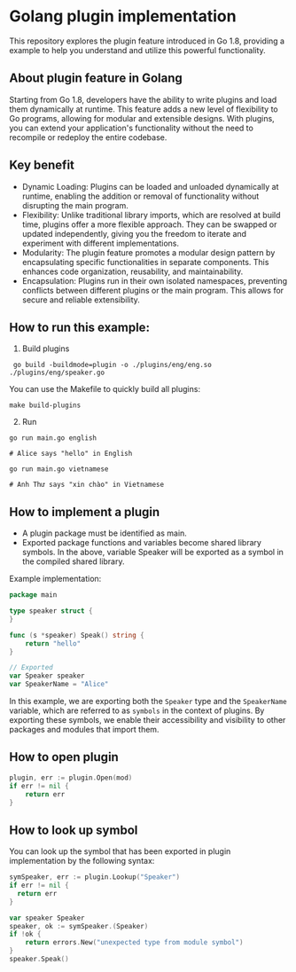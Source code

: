 # Golang plugin implementation
This repository explores the plugin feature introduced in Go 1.8, providing a example to help you understand and utilize this powerful functionality.
## About plugin feature in Golang
Starting from Go 1.8, developers have the ability to write plugins and load them dynamically at runtime. This feature adds a new level of flexibility to Go programs, allowing for modular and extensible designs. With plugins, you can extend your application's functionality without the need to recompile or redeploy the entire codebase.

## Key benefit
- Dynamic Loading: Plugins can be loaded and unloaded dynamically at runtime, enabling the addition or removal of functionality without disrupting the main program.
- Flexibility: Unlike traditional library imports, which are resolved at build time, plugins offer a more flexible approach. They can be swapped or updated independently, giving you the freedom to iterate and experiment with different implementations.
- Modularity: The plugin feature promotes a modular design pattern by encapsulating specific functionalities in separate components. This enhances code organization, reusability, and maintainability.
- Encapsulation: Plugins run in their own isolated namespaces, preventing conflicts between different plugins or the main program. This allows for secure and reliable extensibility.

## How to run this example:
1. Build plugins
```shell
 go build -buildmode=plugin -o ./plugins/eng/eng.so ./plugins/eng/speaker.go
```

You can use the Makefile to quickly build all plugins:
```shell
make build-plugins
```

2. Run
```shell
go run main.go english

# Alice says "hello" in English

go run main.go vietnamese

# Anh Thư says "xin chào" in Vietnamese
```

## How to implement a plugin
- A plugin package must be identified as main.
- Exported package functions and variables become shared library symbols. In the above, variable Speaker will be exported as a symbol in the compiled shared library.

Example implementation:
```go
package main

type speaker struct {
}

func (s *speaker) Speak() string {
	return "hello"
}

// Exported
var Speaker speaker
var SpeakerName = "Alice"
```

In this example, we are exporting both the `Speaker` type and the `SpeakerName` variable, which are referred to as `symbols` in the context of plugins. By exporting these symbols, we enable their accessibility and visibility to other packages and modules that import them.

## How to open plugin
```go
plugin, err := plugin.Open(mod)
if err != nil {
    return err
}
```

## How to look up symbol

You can look up the symbol that has been exported in plugin implementation by the following syntax:
```go
symSpeaker, err := plugin.Lookup("Speaker")
if err != nil {
  return err
}

var speaker Speaker
speaker, ok := symSpeaker.(Speaker)
if !ok {
    return errors.New("unexpected type from module symbol")
}
speaker.Speak()
```
